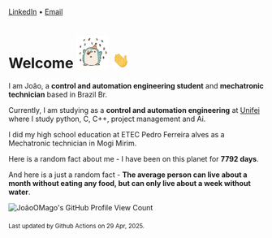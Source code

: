 [LinkedIn](https://www.linkedin.com/in/joão-pedro-gozzoli-b95641301/) &bull;
[Email](joaopedrogozzoli@gmail.com)

# Welcome <img src="happy.gif" height="64px" /> <img src="wave.gif" height="32px" />

I am João, a  **control and automation engineering student** and **mechatronic technician** based in Brazil Br.

Currently, I am studying as a **control and automation engineering** at [Unifei](https://unifei.edu.br) where I study python, C, C++, project management and Ai.

I did my high school education at ETEC Pedro Ferreira alves as a Mechatronic technician in Mogi Mirim.

Here is a random fact about me - I have been on this planet for **7792 days**.

And here is a just a random fact -  **The average person can live about a month without eating any food, but can only live about a week without water**.

![JoãoOMago's GitHub Profile View Count](https://komarev.com/ghpvc/?username=JoaoOMago)

<sub>Last updated by Github Actions on 29 Apr, 2025.</sub>
